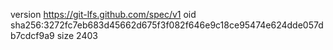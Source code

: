 version https://git-lfs.github.com/spec/v1
oid sha256:3272fc7eb683d45662d675f3f082f646e9c18ce95474e624dde057db7cdcf9a9
size 2403
